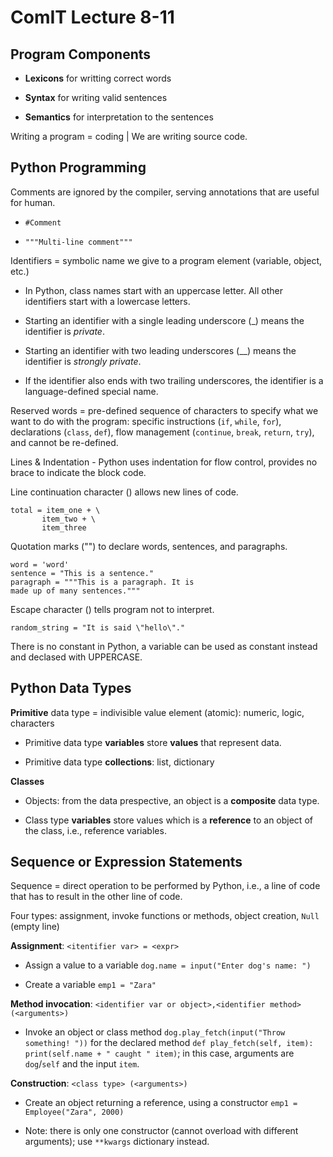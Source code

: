 # ComIT Lecture 8-11

## Program Components

- **Lexicons** for writting correct words

- **Syntax** for writing valid sentences

- **Semantics** for interpretation to the sentences

Writing a program = coding | We are writing source code.

## Python Programming

Comments are ignored by the compiler, serving annotations that are useful for human.

- `#Comment`

- `"""Multi-line comment"""`

Identifiers = symbolic name we give to a program element (variable, object, etc.)

- In Python, class names start with an uppercase letter. All other identifiers start with a lowercase letters. 

- Starting an identifier with a single leading underscore (_) means the identifier is *private*.

- Starting an identifier with two leading underscores (__) means the identifier is *strongly private*.

- If the identifier also ends with two trailing underscores, the identifier is a language-defined special name.

Reserved words = pre-defined sequence of characters to specify what we want to do with the program: specific instructions (`if`, `while`, `for`), declarations (`class`, `def`), flow management (`continue`, `break`, `return`, `try`), and cannot be re-defined.

Lines & Indentation - Python uses indentation for flow control, provides no brace to indicate the block code.

Line continuation character (\) allows new lines of code.
```
total = item_one + \
       item_two + \
       item_three
```

Quotation marks ("") to declare words, sentences, and paragraphs.
```
word = 'word'
sentence = "This is a sentence."
paragraph = """This is a paragraph. It is 
made up of many sentences."""
```

Escape character (\) tells program not to interpret.
```
random_string = "It is said \"hello\"."
```

There is no constant in Python, a variable can be used as constant instead and declased with UPPERCASE.

## Python Data Types

**Primitive** data type = indivisible value element (atomic): numeric, logic, characters

- Primitive data type **variables** store **values** that represent data.

- Primitive data type **collections**: list, dictionary

**Classes**

- Objects: from the data prespective, an object is a **composite** data type.

- Class type **variables** store values which is a **reference** to an object of the class, i.e., reference variables.

## Sequence or Expression Statements

Sequence = direct operation to be performed by Python, i.e., a line of code that has to result in the other line of code.

Four types: assignment, invoke functions or methods, object creation, `Null` (empty line)

**Assignment**: `<itentifier var> = <expr>`

- Assign a value to a variable `dog.name = input("Enter dog's name: ")`

- Create a variable `emp1 = "Zara"`

**Method invocation**: `<identifier var or object>,<identifier method>(<arguments>)`

- Invoke an object or class method `dog.play_fetch(input("Throw something! "))` for the declared method `def play_fetch(self, item): print(self.name + " caught " item)`; in this case, arguments are `dog`/`self` and the input `item`.

**Construction**: `<class type> (<arguments>)`

- Create an object returning a reference, using a constructor `emp1 = Employee("Zara", 2000)`

- Note: there is only one constructor (cannot overload with different arguments); use `**kwargs` dictionary instead.

